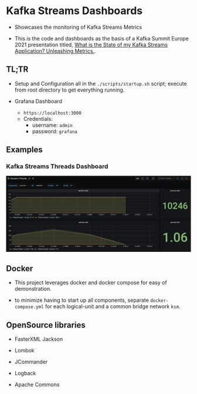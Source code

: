 
# Kafka Streams Dashboards

* Showcases the monitoring of Kafka Streams Metrics

* This is the code and dashboards as the basis of a Kafka Summit Europe 2021 presentation titled,
[What is the State of my Kafka Streams Application? Unleashing Metrics.](https://www.kafka-summit.org/sessions/what-is-the-state-of-my-kafka-streams-application-unleashing-metrics).

## TL;TR

* Setup and Configuration all in the `./scripts/startup.sh` script; execute from root directory to get everything running.

* Grafana Dashboard 

  * `https://localhost:3000`
  * Credentials:
    * username: `admin`
    * password: `grafana`


## Examples

### Kafka Streams Threads Dashboard
![Kafka Streams Threads](./doc/streams_thread_dashboard.png)

## Docker 

* This project leverages docker and docker compose for easy of demonstration.

* to minimize having to start up all components, separate `docker-compose.yml` for each logical-unit and a common bridge network `ksm`.

## OpenSource libraries

* FasterXML Jackson

* Lombok

* JCommander

* Logback

* Apache Commons

